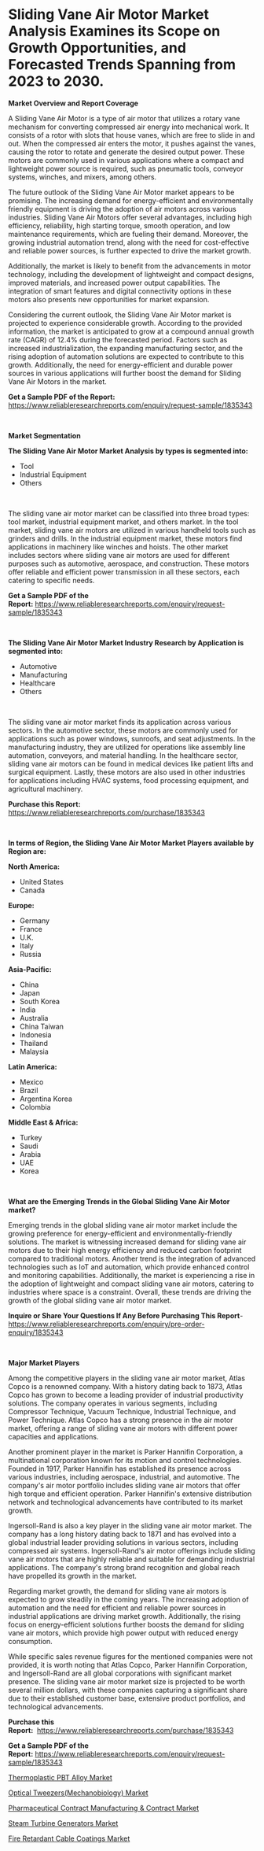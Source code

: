 <p><h1>Sliding Vane Air Motor Market Analysis Examines its Scope on Growth Opportunities, and Forecasted Trends Spanning from 2023 to 2030.</h1></p><p><strong>Market Overview and Report Coverage</strong></p>
<p><p>A Sliding Vane Air Motor is a type of air motor that utilizes a rotary vane mechanism for converting compressed air energy into mechanical work. It consists of a rotor with slots that house vanes, which are free to slide in and out. When the compressed air enters the motor, it pushes against the vanes, causing the rotor to rotate and generate the desired output power. These motors are commonly used in various applications where a compact and lightweight power source is required, such as pneumatic tools, conveyor systems, winches, and mixers, among others.</p><p>The future outlook of the Sliding Vane Air Motor market appears to be promising. The increasing demand for energy-efficient and environmentally friendly equipment is driving the adoption of air motors across various industries. Sliding Vane Air Motors offer several advantages, including high efficiency, reliability, high starting torque, smooth operation, and low maintenance requirements, which are fueling their demand. Moreover, the growing industrial automation trend, along with the need for cost-effective and reliable power sources, is further expected to drive the market growth.</p><p>Additionally, the market is likely to benefit from the advancements in motor technology, including the development of lightweight and compact designs, improved materials, and increased power output capabilities. The integration of smart features and digital connectivity options in these motors also presents new opportunities for market expansion.</p><p>Considering the current outlook, the Sliding Vane Air Motor market is projected to experience considerable growth. According to the provided information, the market is anticipated to grow at a compound annual growth rate (CAGR) of 12.4% during the forecasted period. Factors such as increased industrialization, the expanding manufacturing sector, and the rising adoption of automation solutions are expected to contribute to this growth. Additionally, the need for energy-efficient and durable power sources in various applications will further boost the demand for Sliding Vane Air Motors in the market.</p></p>
<p><strong>Get a Sample PDF of the Report:</strong> <a href="https://www.reliableresearchreports.com/enquiry/request-sample/1835343">https://www.reliableresearchreports.com/enquiry/request-sample/1835343</a></p>
<p>&nbsp;</p>
<p><strong>Market Segmentation</strong></p>
<p><strong>The Sliding Vane Air Motor Market Analysis by types is segmented into:</strong></p>
<p><ul><li>Tool</li><li>Industrial Equipment</li><li>Others</li></ul></p>
<p>&nbsp;</p>
<p><p>The sliding vane air motor market can be classified into three broad types: tool market, industrial equipment market, and others market. In the tool market, sliding vane air motors are utilized in various handheld tools such as grinders and drills. In the industrial equipment market, these motors find applications in machinery like winches and hoists. The other market includes sectors where sliding vane air motors are used for different purposes such as automotive, aerospace, and construction. These motors offer reliable and efficient power transmission in all these sectors, each catering to specific needs.</p></p>
<p><strong>Get a Sample PDF of the Report:</strong>&nbsp;<a href="https://www.reliableresearchreports.com/enquiry/request-sample/1835343">https://www.reliableresearchreports.com/enquiry/request-sample/1835343</a></p>
<p>&nbsp;</p>
<p><strong>The Sliding Vane Air Motor Market Industry Research by Application is segmented into:</strong></p>
<p><ul><li>Automotive</li><li>Manufacturing</li><li>Healthcare</li><li>Others</li></ul></p>
<p>&nbsp;</p>
<p><p>The sliding vane air motor market finds its application across various sectors. In the automotive sector, these motors are commonly used for applications such as power windows, sunroofs, and seat adjustments. In the manufacturing industry, they are utilized for operations like assembly line automation, conveyors, and material handling. In the healthcare sector, sliding vane air motors can be found in medical devices like patient lifts and surgical equipment. Lastly, these motors are also used in other industries for applications including HVAC systems, food processing equipment, and agricultural machinery.</p></p>
<p><strong>Purchase this Report:</strong>&nbsp; <a href="https://www.reliableresearchreports.com/purchase/1835343">https://www.reliableresearchreports.com/purchase/1835343</a></p>
<p>&nbsp;</p>
<p><strong>In terms of Region, the Sliding Vane Air Motor Market Players available by Region are:</strong></p>
<p>
    <p> <strong> North America: </strong>
        <ul>
            <li>United States</li>
            <li>Canada</li>
        </ul>
        </p> 
    <p> <strong> Europe: </strong>
        <ul>
            <li>Germany</li>
            <li>France</li>
            <li>U.K.</li>
            <li>Italy</li>
            <li>Russia</li>
        </ul>
        </p> 
    <p> <strong> Asia-Pacific: </strong>
        <ul>
            <li>China</li>
            <li>Japan</li>
            <li>South Korea</li>
            <li>India</li>
            <li>Australia</li>
            <li>China Taiwan</li>
            <li>Indonesia</li>
            <li>Thailand</li>
            <li>Malaysia</li>
        </ul>
        </p> 
    <p> <strong> Latin America: </strong>
        <ul>
            <li>Mexico</li>
            <li>Brazil</li>
            <li>Argentina Korea</li>
            <li>Colombia</li>
        </ul>
        </p> 
    <p> <strong> Middle East & Africa: </strong>
        <ul>
            <li>Turkey</li>
            <li>Saudi</li>
            <li>Arabia</li>
            <li>UAE</li>
            <li>Korea</li>
        </ul>
    </p>
    </p>
<p>&nbsp;</p>
<p><strong>What are the Emerging Trends in the Global Sliding Vane Air Motor market?</strong></p>
<p><p>Emerging trends in the global sliding vane air motor market include the growing preference for energy-efficient and environmentally-friendly solutions. The market is witnessing increased demand for sliding vane air motors due to their high energy efficiency and reduced carbon footprint compared to traditional motors. Another trend is the integration of advanced technologies such as IoT and automation, which provide enhanced control and monitoring capabilities. Additionally, the market is experiencing a rise in the adoption of lightweight and compact sliding vane air motors, catering to industries where space is a constraint. Overall, these trends are driving the growth of the global sliding vane air motor market.</p></p>
<p><strong>Inquire or Share Your Questions If Any Before Purchasing This Report</strong>- <a href="https://www.reliableresearchreports.com/enquiry/pre-order-enquiry/1835343">https://www.reliableresearchreports.com/enquiry/pre-order-enquiry/1835343</a></p>
<p>&nbsp;</p>
<p><strong>Major Market Players</strong></p>
<p><p>Among the competitive players in the sliding vane air motor market, Atlas Copco is a renowned company. With a history dating back to 1873, Atlas Copco has grown to become a leading provider of industrial productivity solutions. The company operates in various segments, including Compressor Technique, Vacuum Technique, Industrial Technique, and Power Technique. Atlas Copco has a strong presence in the air motor market, offering a range of sliding vane air motors with different power capacities and applications.</p><p>Another prominent player in the market is Parker Hannifin Corporation, a multinational corporation known for its motion and control technologies. Founded in 1917, Parker Hannifin has established its presence across various industries, including aerospace, industrial, and automotive. The company's air motor portfolio includes sliding vane air motors that offer high torque and efficient operation. Parker Hannifin's extensive distribution network and technological advancements have contributed to its market growth.</p><p>Ingersoll-Rand is also a key player in the sliding vane air motor market. The company has a long history dating back to 1871 and has evolved into a global industrial leader providing solutions in various sectors, including compressed air systems. Ingersoll-Rand's air motor offerings include sliding vane air motors that are highly reliable and suitable for demanding industrial applications. The company's strong brand recognition and global reach have propelled its growth in the market.</p><p>Regarding market growth, the demand for sliding vane air motors is expected to grow steadily in the coming years. The increasing adoption of automation and the need for efficient and reliable power sources in industrial applications are driving market growth. Additionally, the rising focus on energy-efficient solutions further boosts the demand for sliding vane air motors, which provide high power output with reduced energy consumption.</p><p>While specific sales revenue figures for the mentioned companies were not provided, it is worth noting that Atlas Copco, Parker Hannifin Corporation, and Ingersoll-Rand are all global corporations with significant market presence. The sliding vane air motor market size is projected to be worth several million dollars, with these companies capturing a significant share due to their established customer base, extensive product portfolios, and technological advancements.</p></p>
<p><strong>Purchase this Report:</strong>&nbsp;&nbsp;<a href="https://www.reliableresearchreports.com/purchase/1835343">https://www.reliableresearchreports.com/purchase/1835343</a></p>
<p></p>
<p><strong>Get a Sample PDF of the Report:</strong>&nbsp;<a href="https://www.reliableresearchreports.com/enquiry/request-sample/1835343">https://www.reliableresearchreports.com/enquiry/request-sample/1835343</a></p>
<p><p><a href="https://medium.com/@isomgleason/thermoplastic-pbt-alloy-market-furnishes-information-on-market-share-market-trends-and-market-f2c093e2a933">Thermoplastic PBT Alloy Market</a></p><p><a href="https://www.linkedin.com/pulse/optical-tweezersmechanobiology-market-size-growth-forecast/">Optical Tweezers(Mechanobiology) Market</a></p><p><a href="https://github.com/deliacustodio40/Market-Research-Report-List-1/blob/main/pharmaceutical-contract-manufacturing-contract-market.md">Pharmaceutical Contract Manufacturing & Contract Market</a></p><p><a href="https://www.linkedin.com/pulse/steam-turbine-generators-market-size-2023-2030-global-industrial/">Steam Turbine Generators Market</a></p><p><a href="https://medium.com/@lilliandach2023/fire-retardant-cable-coatings-market-share-evolution-and-market-growth-trends-2023-2030-233a753943c3">Fire Retardant Cable Coatings Market</a></p></p>